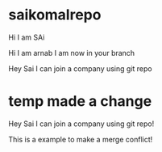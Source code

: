 # saikomalrepo
Hi I am SAi

Hi I am arnab I am now in your branch

Hey Sai I can join a company using git repo


temp made a change
=======
Hey Sai I can join a company using git repo!


This is a example to make a merge conflict!


